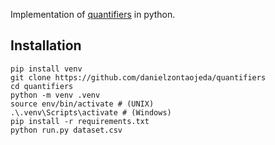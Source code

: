 Implementation of [quantifiers](https://www.researchgate.net/publication/242222834_Quantifying_Counts_Costs_and_Trends_Accurately_via_Machine_Learning) in python.

## Installation

```
pip install venv
git clone https://github.com/danielzontaojeda/quantifiers
cd quantifiers
python -m venv .venv
source env/bin/activate # (UNIX) 
.\.venv\Scripts\activate # (Windows) 
pip install -r requirements.txt
python run.py dataset.csv
```